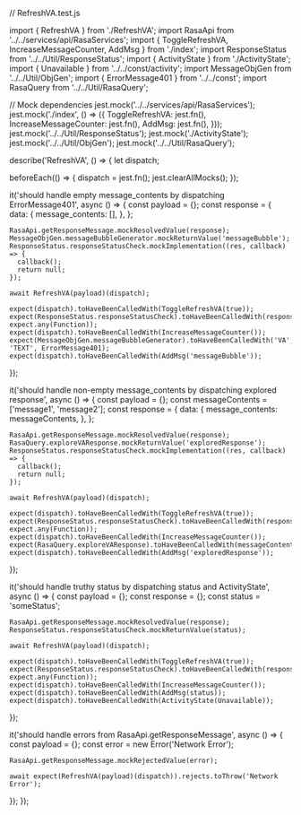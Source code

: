 // RefreshVA.test.js

import { RefreshVA } from './RefreshVA';
import RasaApi from '../../services/api/RasaServices';
import { ToggleRefreshVA, IncreaseMessageCounter, AddMsg } from './index';
import ResponseStatus from '../../Util/ResponseStatus';
import { ActivityState } from './ActivityState';
import { Unavailable } from '../../const/activity';
import MessageObjGen from '../../Util/ObjGen';
import { ErrorMessage401 } from '../../const';
import RasaQuery from '../../Util/RasaQuery';

// Mock dependencies
jest.mock('../../services/api/RasaServices');
jest.mock('./index', () => ({
  ToggleRefreshVA: jest.fn(),
  IncreaseMessageCounter: jest.fn(),
  AddMsg: jest.fn(),
}));
jest.mock('../../Util/ResponseStatus');
jest.mock('./ActivityState');
jest.mock('../../Util/ObjGen');
jest.mock('../../Util/RasaQuery');

describe('RefreshVA', () => {
  let dispatch;

  beforeEach(() => {
    dispatch = jest.fn();
    jest.clearAllMocks();
  });

  it('should handle empty message_contents by dispatching ErrorMessage401', async () => {
    const payload = {};
    const response = {
      data: {
        message_contents: [],
      },
    };

    RasaApi.getResponseMessage.mockResolvedValue(response);
    MessageObjGen.messageBubbleGenerator.mockReturnValue('messageBubble');
    ResponseStatus.responseStatusCheck.mockImplementation((res, callback) => {
      callback();
      return null;
    });

    await RefreshVA(payload)(dispatch);

    expect(dispatch).toHaveBeenCalledWith(ToggleRefreshVA(true));
    expect(ResponseStatus.responseStatusCheck).toHaveBeenCalledWith(response, expect.any(Function));
    expect(dispatch).toHaveBeenCalledWith(IncreaseMessageCounter());
    expect(MessageObjGen.messageBubbleGenerator).toHaveBeenCalledWith('VA', 'TEXT', ErrorMessage401);
    expect(dispatch).toHaveBeenCalledWith(AddMsg('messageBubble'));
  });

  it('should handle non-empty message_contents by dispatching explored response', async () => {
    const payload = {};
    const messageContents = ['message1', 'message2'];
    const response = {
      data: {
        message_contents: messageContents,
      },
    };

    RasaApi.getResponseMessage.mockResolvedValue(response);
    RasaQuery.exploreVAResponse.mockReturnValue('exploredResponse');
    ResponseStatus.responseStatusCheck.mockImplementation((res, callback) => {
      callback();
      return null;
    });

    await RefreshVA(payload)(dispatch);

    expect(dispatch).toHaveBeenCalledWith(ToggleRefreshVA(true));
    expect(ResponseStatus.responseStatusCheck).toHaveBeenCalledWith(response, expect.any(Function));
    expect(dispatch).toHaveBeenCalledWith(IncreaseMessageCounter());
    expect(RasaQuery.exploreVAResponse).toHaveBeenCalledWith(messageContents);
    expect(dispatch).toHaveBeenCalledWith(AddMsg('exploredResponse'));
  });

  it('should handle truthy status by dispatching status and ActivityState', async () => {
    const payload = {};
    const response = {};
    const status = 'someStatus';

    RasaApi.getResponseMessage.mockResolvedValue(response);
    ResponseStatus.responseStatusCheck.mockReturnValue(status);

    await RefreshVA(payload)(dispatch);

    expect(dispatch).toHaveBeenCalledWith(ToggleRefreshVA(true));
    expect(ResponseStatus.responseStatusCheck).toHaveBeenCalledWith(response, expect.any(Function));
    expect(dispatch).toHaveBeenCalledWith(IncreaseMessageCounter());
    expect(dispatch).toHaveBeenCalledWith(AddMsg(status));
    expect(dispatch).toHaveBeenCalledWith(ActivityState(Unavailable));
  });

  it('should handle errors from RasaApi.getResponseMessage', async () => {
    const payload = {};
    const error = new Error('Network Error');

    RasaApi.getResponseMessage.mockRejectedValue(error);

    await expect(RefreshVA(payload)(dispatch)).rejects.toThrow('Network Error');
  });
});
